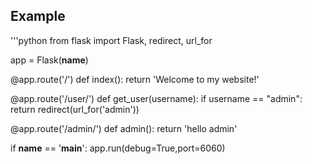 ## Example
'''python
from flask import Flask, redirect, url_for

app = Flask(__name__)

@app.route('/')
def index():
    return 'Welcome to my website!'

@app.route('/user/<username>')
def get_user(username):
    if username == "admin":
        return redirect(url_for('admin'))


@app.route('/admin/')
def admin():
    return 'hello admin'


if __name__ == '__main__':
    app.run(debug=True,port=6060)
```
